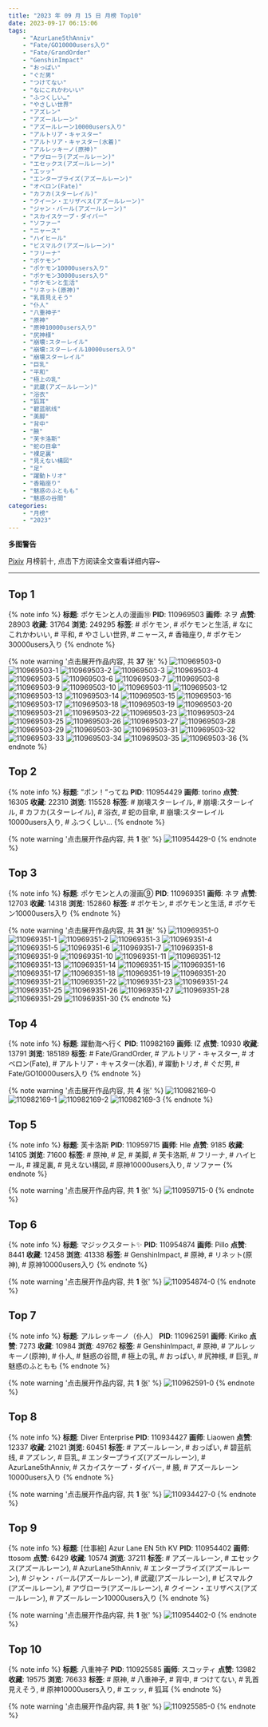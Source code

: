 ```yaml
---
title: "2023 年 09 月 15 日 月榜 Top10"
date: 2023-09-17 06:15:06
tags:
    - "AzurLane5thAnniv"
    - "Fate/GO10000users入り"
    - "Fate/GrandOrder"
    - "GenshinImpact"
    - "おっぱい"
    - "ぐだ男"
    - "つけてない"
    - "なにこれかわいい"
    - "ふつくしい…"
    - "やさしい世界"
    - "アズレン"
    - "アズールレーン"
    - "アズールレーン10000users入り"
    - "アルトリア・キャスター"
    - "アルトリア・キャスター(水着)"
    - "アルレッキーノ(原神)"
    - "アヴローラ(アズールレーン)"
    - "エセックス(アズールレーン)"
    - "エッッ"
    - "エンタープライズ(アズールレーン)"
    - "オベロン(Fate)"
    - "カフカ(スターレイル)"
    - "クイーン・エリザベス(アズールレーン)"
    - "ジャン・バール(アズールレーン)"
    - "スカイスケープ・ダイバー"
    - "ソファー"
    - "ニャース"
    - "ハイヒール"
    - "ビスマルク(アズールレーン)"
    - "フリーナ"
    - "ポケモン"
    - "ポケモン10000users入り"
    - "ポケモン30000users入り"
    - "ポケモンと生活"
    - "リネット(原神)"
    - "乳首見えそう"
    - "仆人"
    - "八重神子"
    - "原神"
    - "原神10000users入り"
    - "尻神様"
    - "崩壊:スターレイル"
    - "崩壊:スターレイル10000users入り"
    - "崩壊スターレイル"
    - "巨乳"
    - "平和"
    - "極上の乳"
    - "武蔵(アズールレーン)"
    - "浴衣"
    - "狐耳"
    - "碧蓝航线"
    - "美脚"
    - "背中"
    - "腋"
    - "芙卡洛斯"
    - "蛇の目傘"
    - "裸足裏"
    - "見えない構図"
    - "足"
    - "躍動トリオ"
    - "香箱座り"
    - "魅惑のふともも"
    - "魅惑の谷間"
categories:
    - "月榜"
    - "2023"
---
```


<i class="fa fa-triangle-exclamation"></i>**多图警告**<i class="fa fa-triangle-exclamation"></i>

[Pixiv](https://www.pixiv.net/) 月榜前十, 点击下方阅读全文查看详细内容~

<!-- more -->

---

## Top 1

{% note info %}
**标题**: ポケモンと人の漫画⑩
**PID**: 110969503 **画师**: ネヲ
**点赞**: 28903 **收藏**: 31764 **浏览**: 249295
**标签**: # ポケモン, # ポケモンと生活, # なにこれかわいい, # 平和, # やさしい世界, # ニャース, # 香箱座り, # ポケモン30000users入り
{% endnote %}

{% note warning '点击展开作品内容, 共 **37** 张' %}
![110969503-0](https://i.pixiv.re/img-original/img/2023/08/19/14/11/18/110969503_p0.png)
![110969503-1](https://i.pixiv.re/img-original/img/2023/08/19/14/11/18/110969503_p1.png)
![110969503-2](https://i.pixiv.re/img-original/img/2023/08/19/14/11/18/110969503_p2.png)
![110969503-3](https://i.pixiv.re/img-original/img/2023/08/19/14/11/18/110969503_p3.png)
![110969503-4](https://i.pixiv.re/img-original/img/2023/08/19/14/11/18/110969503_p4.png)
![110969503-5](https://i.pixiv.re/img-original/img/2023/08/19/14/11/18/110969503_p5.png)
![110969503-6](https://i.pixiv.re/img-original/img/2023/08/19/14/11/18/110969503_p6.png)
![110969503-7](https://i.pixiv.re/img-original/img/2023/08/19/14/11/18/110969503_p7.png)
![110969503-8](https://i.pixiv.re/img-original/img/2023/08/19/14/11/18/110969503_p8.png)
![110969503-9](https://i.pixiv.re/img-original/img/2023/08/19/14/11/18/110969503_p9.png)
![110969503-10](https://i.pixiv.re/img-original/img/2023/08/19/14/11/18/110969503_p10.png)
![110969503-11](https://i.pixiv.re/img-original/img/2023/08/19/14/11/18/110969503_p11.png)
![110969503-12](https://i.pixiv.re/img-original/img/2023/08/19/14/11/18/110969503_p12.png)
![110969503-13](https://i.pixiv.re/img-original/img/2023/08/19/14/11/18/110969503_p13.png)
![110969503-14](https://i.pixiv.re/img-original/img/2023/08/19/14/11/18/110969503_p14.png)
![110969503-15](https://i.pixiv.re/img-original/img/2023/08/19/14/11/18/110969503_p15.png)
![110969503-16](https://i.pixiv.re/img-original/img/2023/08/19/14/11/18/110969503_p16.png)
![110969503-17](https://i.pixiv.re/img-original/img/2023/08/19/14/11/18/110969503_p17.png)
![110969503-18](https://i.pixiv.re/img-original/img/2023/08/19/14/11/18/110969503_p18.png)
![110969503-19](https://i.pixiv.re/img-original/img/2023/08/19/14/11/18/110969503_p19.png)
![110969503-20](https://i.pixiv.re/img-original/img/2023/08/19/14/11/18/110969503_p20.png)
![110969503-21](https://i.pixiv.re/img-original/img/2023/08/19/14/11/18/110969503_p21.png)
![110969503-22](https://i.pixiv.re/img-original/img/2023/08/19/14/11/18/110969503_p22.png)
![110969503-23](https://i.pixiv.re/img-original/img/2023/08/19/14/11/18/110969503_p23.png)
![110969503-24](https://i.pixiv.re/img-original/img/2023/08/19/14/11/18/110969503_p24.png)
![110969503-25](https://i.pixiv.re/img-original/img/2023/08/19/14/11/18/110969503_p25.png)
![110969503-26](https://i.pixiv.re/img-original/img/2023/08/19/14/11/18/110969503_p26.png)
![110969503-27](https://i.pixiv.re/img-original/img/2023/08/19/14/11/18/110969503_p27.png)
![110969503-28](https://i.pixiv.re/img-original/img/2023/08/19/14/11/18/110969503_p28.png)
![110969503-29](https://i.pixiv.re/img-original/img/2023/08/19/14/11/18/110969503_p29.png)
![110969503-30](https://i.pixiv.re/img-original/img/2023/08/19/14/11/18/110969503_p30.png)
![110969503-31](https://i.pixiv.re/img-original/img/2023/08/19/14/11/18/110969503_p31.png)
![110969503-32](https://i.pixiv.re/img-original/img/2023/08/19/14/11/18/110969503_p32.png)
![110969503-33](https://i.pixiv.re/img-original/img/2023/08/19/14/11/18/110969503_p33.png)
![110969503-34](https://i.pixiv.re/img-original/img/2023/08/19/14/11/18/110969503_p34.png)
![110969503-35](https://i.pixiv.re/img-original/img/2023/08/19/14/11/18/110969503_p35.png)
![110969503-36](https://i.pixiv.re/img-original/img/2023/08/19/14/11/18/110969503_p36.png)
{% endnote %}

## Top 2

{% note info %}
**标题**: ”ポン！”ってね
**PID**: 110954429 **画师**: torino
**点赞**: 16305 **收藏**: 22310 **浏览**: 115528
**标签**: # 崩壊スターレイル, # 崩壊:スターレイル, # カフカ(スターレイル), # 浴衣, # 蛇の目傘, # 崩壊:スターレイル10000users入り, # ふつくしい…
{% endnote %}

{% note warning '点击展开作品内容, 共 **1** 张' %}
![110954429-0](https://i.pixiv.re/img-original/img/2023/08/19/00/00/41/110954429_p0.jpg)
{% endnote %}

## Top 3

{% note info %}
**标题**: ポケモンと人の漫画⑨
**PID**: 110969351 **画师**: ネヲ
**点赞**: 12703 **收藏**: 14318 **浏览**: 152860
**标签**: # ポケモン, # ポケモンと生活, # ポケモン10000users入り
{% endnote %}

{% note warning '点击展开作品内容, 共 **31** 张' %}
![110969351-0](https://i.pixiv.re/img-original/img/2023/08/19/14/02/47/110969351_p0.png)
![110969351-1](https://i.pixiv.re/img-original/img/2023/08/19/14/02/47/110969351_p1.png)
![110969351-2](https://i.pixiv.re/img-original/img/2023/08/19/14/02/47/110969351_p2.png)
![110969351-3](https://i.pixiv.re/img-original/img/2023/08/19/14/02/47/110969351_p3.png)
![110969351-4](https://i.pixiv.re/img-original/img/2023/08/19/14/02/47/110969351_p4.png)
![110969351-5](https://i.pixiv.re/img-original/img/2023/08/19/14/02/47/110969351_p5.png)
![110969351-6](https://i.pixiv.re/img-original/img/2023/08/19/14/02/47/110969351_p6.png)
![110969351-7](https://i.pixiv.re/img-original/img/2023/08/19/14/02/47/110969351_p7.png)
![110969351-8](https://i.pixiv.re/img-original/img/2023/08/19/14/02/47/110969351_p8.png)
![110969351-9](https://i.pixiv.re/img-original/img/2023/08/19/14/02/47/110969351_p9.png)
![110969351-10](https://i.pixiv.re/img-original/img/2023/08/19/14/02/47/110969351_p10.png)
![110969351-11](https://i.pixiv.re/img-original/img/2023/08/19/14/02/47/110969351_p11.png)
![110969351-12](https://i.pixiv.re/img-original/img/2023/08/19/14/02/47/110969351_p12.png)
![110969351-13](https://i.pixiv.re/img-original/img/2023/08/19/14/02/47/110969351_p13.png)
![110969351-14](https://i.pixiv.re/img-original/img/2023/08/19/14/02/47/110969351_p14.png)
![110969351-15](https://i.pixiv.re/img-original/img/2023/08/19/14/02/47/110969351_p15.png)
![110969351-16](https://i.pixiv.re/img-original/img/2023/08/19/14/02/47/110969351_p16.png)
![110969351-17](https://i.pixiv.re/img-original/img/2023/08/19/14/02/47/110969351_p17.png)
![110969351-18](https://i.pixiv.re/img-original/img/2023/08/19/14/02/47/110969351_p18.png)
![110969351-19](https://i.pixiv.re/img-original/img/2023/08/19/14/02/47/110969351_p19.png)
![110969351-20](https://i.pixiv.re/img-original/img/2023/08/19/14/02/47/110969351_p20.png)
![110969351-21](https://i.pixiv.re/img-original/img/2023/08/19/14/02/47/110969351_p21.png)
![110969351-22](https://i.pixiv.re/img-original/img/2023/08/19/14/02/47/110969351_p22.png)
![110969351-23](https://i.pixiv.re/img-original/img/2023/08/19/14/02/47/110969351_p23.png)
![110969351-24](https://i.pixiv.re/img-original/img/2023/08/19/14/02/47/110969351_p24.png)
![110969351-25](https://i.pixiv.re/img-original/img/2023/08/19/14/02/47/110969351_p25.png)
![110969351-26](https://i.pixiv.re/img-original/img/2023/08/19/14/02/47/110969351_p26.png)
![110969351-27](https://i.pixiv.re/img-original/img/2023/08/19/14/02/47/110969351_p27.png)
![110969351-28](https://i.pixiv.re/img-original/img/2023/08/19/14/02/47/110969351_p28.png)
![110969351-29](https://i.pixiv.re/img-original/img/2023/08/19/14/02/47/110969351_p29.png)
![110969351-30](https://i.pixiv.re/img-original/img/2023/08/19/14/02/47/110969351_p30.png)
{% endnote %}

## Top 4

{% note info %}
**标题**: 躍動海へ行く
**PID**: 110982169 **画师**: IZ
**点赞**: 10930 **收藏**: 13791 **浏览**: 185189
**标签**: # Fate/GrandOrder, # アルトリア・キャスター, # オベロン(Fate), # アルトリア・キャスター(水着), # 躍動トリオ, # ぐだ男, # Fate/GO10000users入り
{% endnote %}

{% note warning '点击展开作品内容, 共 **4** 张' %}
![110982169-0](https://i.pixiv.re/img-original/img/2023/08/19/22/13/25/110982169_p0.jpg)
![110982169-1](https://i.pixiv.re/img-original/img/2023/08/19/22/13/25/110982169_p1.jpg)
![110982169-2](https://i.pixiv.re/img-original/img/2023/08/19/22/13/25/110982169_p2.jpg)
![110982169-3](https://i.pixiv.re/img-original/img/2023/08/19/22/13/25/110982169_p3.jpg)
{% endnote %}

## Top 5

{% note info %}
**标题**: 芙卡洛斯
**PID**: 110959715 **画师**: Hle
**点赞**: 9185 **收藏**: 14105 **浏览**: 71600
**标签**: # 原神, # 足, # 美脚, # 芙卡洛斯, # フリーナ, # ハイヒール, # 裸足裏, # 見えない構図, # 原神10000users入り, # ソファー
{% endnote %}

{% note warning '点击展开作品内容, 共 **1** 张' %}
![110959715-0](https://i.pixiv.re/img-original/img/2023/08/19/03/40/28/110959715_p0.jpg)
{% endnote %}

## Top 6

{% note info %}
**标题**: マジックスタート✨
**PID**: 110954874 **画师**: Pillo
**点赞**: 8441 **收藏**: 12458 **浏览**: 41338
**标签**: # GenshinImpact, # 原神, # リネット(原神), # 原神10000users入り
{% endnote %}

{% note warning '点击展开作品内容, 共 **1** 张' %}
![110954874-0](https://i.pixiv.re/img-original/img/2023/08/19/00/06/17/110954874_p0.png)
{% endnote %}

## Top 7

{% note info %}
**标题**: アルレッキーノ（仆人）
**PID**: 110962591 **画师**: Kiriko
**点赞**: 7273 **收藏**: 10984 **浏览**: 49762
**标签**: # GenshinImpact, # 原神, # アルレッキーノ(原神), # 仆人, # 魅惑の谷間, # 極上の乳, # おっぱい, # 尻神様, # 巨乳, # 魅惑のふともも
{% endnote %}

{% note warning '点击展开作品内容, 共 **1** 张' %}
![110962591-0](https://i.pixiv.re/img-original/img/2023/08/19/08/00/03/110962591_p0.png)
{% endnote %}

## Top 8

{% note info %}
**标题**: Diver Enterprise
**PID**: 110934427 **画师**: Liaowen
**点赞**: 12337 **收藏**: 21021 **浏览**: 60451
**标签**: # アズールレーン, # おっぱい, # 碧蓝航线, # アズレン, # 巨乳, # エンタープライズ(アズールレーン), # AzurLane5thAnniv, # スカイスケープ・ダイバー, # 腋, # アズールレーン10000users入り
{% endnote %}

{% note warning '点击展开作品内容, 共 **1** 张' %}
![110934427-0](https://i.pixiv.re/img-original/img/2023/08/18/09/25/49/110934427_p0.png)
{% endnote %}

## Top 9

{% note info %}
**标题**: [仕事絵] Azur Lane EN 5th KV
**PID**: 110954402 **画师**: ttosom
**点赞**: 6429 **收藏**: 10574 **浏览**: 37211
**标签**: # アズールレーン, # エセックス(アズールレーン), # AzurLane5thAnniv, # エンタープライズ(アズールレーン), # ジャン・バール(アズールレーン), # 武蔵(アズールレーン), # ビスマルク(アズールレーン), # アヴローラ(アズールレーン), # クイーン・エリザベス(アズールレーン), # アズールレーン10000users入り
{% endnote %}

{% note warning '点击展开作品内容, 共 **1** 张' %}
![110954402-0](https://i.pixiv.re/img-original/img/2023/08/19/00/00/27/110954402_p0.jpg)
{% endnote %}

## Top 10

{% note info %}
**标题**: 八重神子
**PID**: 110925585 **画师**: スコッティ
**点赞**: 13982 **收藏**: 19575 **浏览**: 76633
**标签**: # 原神, # 八重神子, # 背中, # つけてない, # 乳首見えそう, # 原神10000users入り, # エッッ, # 狐耳
{% endnote %}

{% note warning '点击展开作品内容, 共 **1** 张' %}
![110925585-0](https://i.pixiv.re/img-original/img/2023/08/18/00/00/14/110925585_p0.jpg)
{% endnote %}

